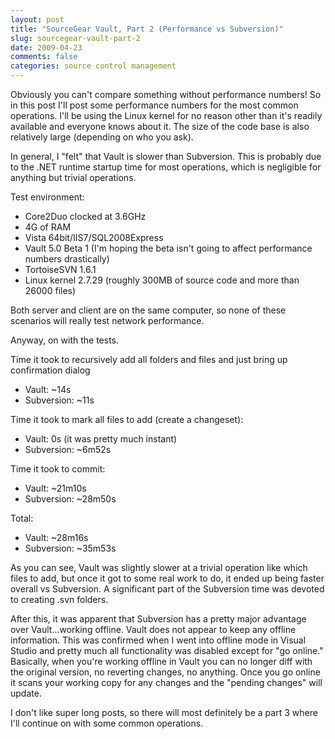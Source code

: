 ```yaml
---
layout: post
title: "SourceGear Vault, Part 2 (Performance vs Subversion)"
slug: sourcegear-vault-part-2
date: 2009-04-23
comments: false
categories: source control management
---
```

Obviously you can't compare something without performance numbers!  So in this post I'll post some performance numbers for the most common operations.  I'll be using the Linux kernel for no reason other than it's readily available and everyone knows about it.  The size of the code base is also relatively large (depending on who you ask).

In general, I "felt" that Vault is slower than Subversion.  This is probably due to the .NET runtime startup time for most operations, which is negligible for anything but trivial operations.

Test environment:
- Core2Duo clocked at 3.6GHz
- 4G of RAM
- Vista 64bit/IIS7/SQL2008Express
- Vault 5.0 Beta 1 (I'm hoping the beta isn't going to affect performance numbers drastically)
- TortoiseSVN 1.6.1
- Linux kernel 2.7.29 (roughly 300MB of source code and more than 26000 files)

Both server and client are on the same computer, so none of these scenarios will really test network performance.

Anyway, on with the tests.

Time it took to recursively add all folders and files and just bring up confirmation dialog
- Vault:  ~14s
- Subversion: ~11s

Time it took to mark all files to add (create a changeset):
- Vault:  0s (it was pretty much instant)
- Subversion:  ~6m52s

Time it took to commit:
- Vault: ~21m10s
- Subversion: ~28m50s

Total:
- Vault:  ~28m16s
- Subversion:  ~35m53s

As you can see, Vault was slightly slower at a trivial operation like which files to add, but once it got to some real work to do, it ended up being faster overall vs Subversion.  A significant part of the Subversion time was devoted to creating .svn folders.

After this, it was apparent that Subversion has a pretty major advantage over Vault...working offline.  Vault does not appear to keep any offline information.  This was confirmed when I went into offline mode in Visual Studio and pretty much all functionality was disabled except for "go online."  Basically, when you're working offline in Vault you can no longer diff with the original version, no reverting changes, no anything.  Once you go online it scans your working copy for any changes and the "pending changes" will update.

I don't like super long posts, so there will most definitely be a part 3 where I'll continue on with some common operations.
